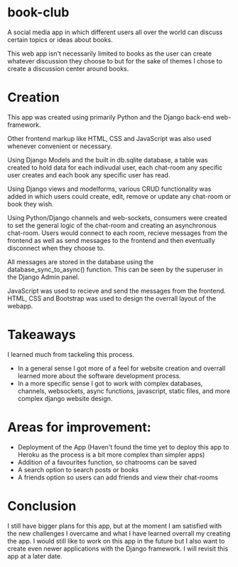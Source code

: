 # book-club
A social media app in which different users all over the world can discuss certain topics or ideas about books. 

This web app isn't necessarily limited to books as the user can create whatever discussion they choose to but for the sake of themes I chose to create a discussion center around books.

# Creation

This app was created using primarily Python and the Django back-end web-framework. 

Other frontend markup like HTML, CSS and JavaScript was also used whenever convenient or necessary.

Using Django Models and the built in db.sqlite database, a table was created to hold data for each indivudal user, each chat-room any specific user creates and each book any specific user has read.

Using Django views and modelforms, various CRUD functionality was added in which users could create, edit, remove or update any chat-room or book they wish.

Using Python/Django channels and web-sockets, consumers were created to set the general logic of the chat-room and creating an asynchronous chat-room. Users would connect to each room, recieve messages from the frontend as well as send messages to the frontend and then eventually disconnect when they choose to.

All messages are stored in the database using the database_sync_to_async() function. This can be seen by the superuser in the Django Admin panel.

JavaScript was used to recieve and send the messages from the frontend. HTML, CSS and Bootstrap was used to design the overrall layout of the webapp.

# Takeaways 

I learned much from tackeling this process.

- In a general sense I got more of a feel for website creation and overrall learned more about the software development process.
- In a more specific sense I got to work with complex databases, channels, websockets, async functions, javascript, static files, and more complex django    website design.

# Areas for improvement:

- Deployment of the App (Haven't found the time yet to deploy this app to Heroku as the process is a bit more complex than simpler apps)
- Addition of a favourites function, so chatrooms can be saved
- A search option to search posts or books
- A friends option so users can add friends and view their chat-rooms

# Conclusion

I still have bigger plans for this app, but at the moment I am satisfied with the new challenges I overcame and what I have learned overrall my creating the app. I would still like to work on this app in the future but I also want to create even newer applications with the Django framework. I will revisit this app at a later date. 

